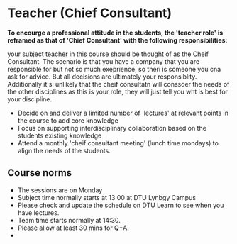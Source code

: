 # Teacher (Chief Consultant)

**To encourge a professional attitude in the students, the 'teacher role' is reframed as that of 'Chief Consultant' with the following responsibilities:**

your subject teacher in this course should be thought of as the Cheif Consultant. The scenario is that you have a company that you are responsible for but not so much exeprience, so theri is someone you cna ask for advice. But all decisions are ultimately your responsiblity. Additionally it si unlikely that the cheif consultatn will conssder the needs of the other disciplines as this is your role, they will just tell you wht is best for your discipline.

* Decide on and deliver a limited number of 'lectures' at relevant points in the course to add core knowledge
* Focus on supporting interdisciplinary collaboration based on the students existing knowledge
* Attend a monthly 'cheif consultant meeting' (lunch time mondays) to align the needs of the students.

## Course norms

* The sessions are on Monday
* Subject time normally starts at 13:00 at DTU Lynbgy Campus
* Please check and update the schedule on DTU Learn to see when you have lectures.
* Team time starts normally at 14:30.
* Please allow at least 30 mins for Q+A.
* 

